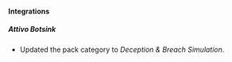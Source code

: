 
#### Integrations

##### Attivo Botsink
- Updated the pack category to *Deception & Breach Simulation*.